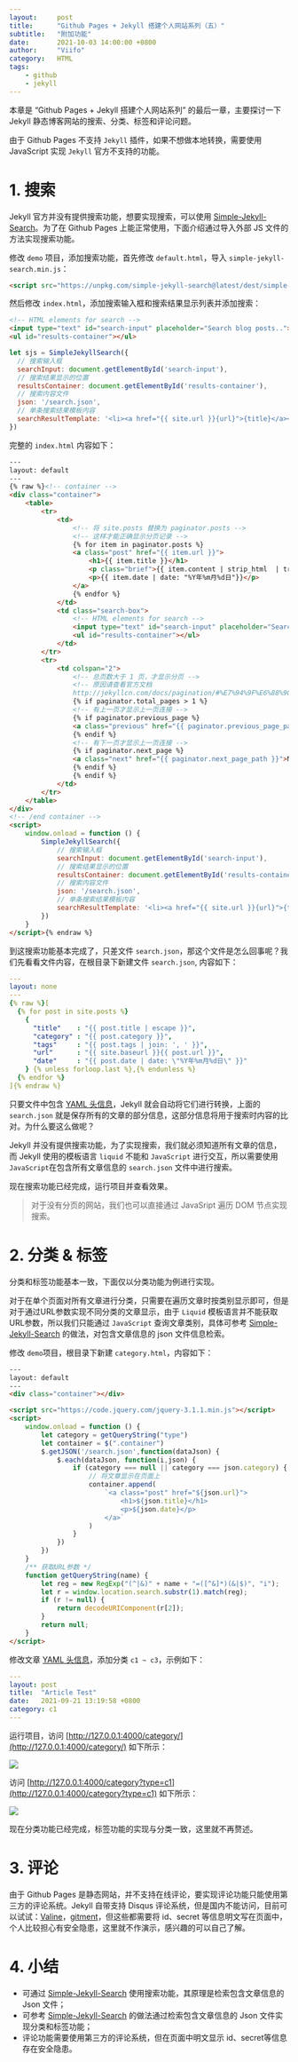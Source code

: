 ```yaml
---
layout:     post
title:      "Github Pages + Jekyll 搭建个人网站系列（五）"
subtitle:   "附加功能"
date:       2021-10-03 14:00:00 +0800
author:     "Viifo"
category:   HTML
tags:
    - github
    - jekyll
---
```


本章是 “Github Pages + Jekyll 搭建个人网站系列” 的最后一章，主要探讨一下 Jekyll 静态博客网站的搜索、分类、标签和评论问题。

由于 Github Pages 不支持 `Jekyll`  插件，如果不想做本地转换，需要使用 JavaScript 实现 `Jekyll` 官方不支持的功能。



# 1. 搜索

Jekyll 官方并没有提供搜索功能，想要实现搜索，可以使用 [Simple-Jekyll-Search](https://github.com/christian-fei/Simple-Jekyll-Search)。为了在 Github Pages 上能正常使用，下面介绍通过导入外部 JS 文件的方法实现搜索功能。

修改 `demo` 项目，添加搜索功能，首先修改 `default.html`，导入 `simple-jekyll-search.min.js`：

```html
<script src="https://unpkg.com/simple-jekyll-search@latest/dest/simple-jekyll-search.min.js"></script>
```

然后修改 `index.html`，添加搜索输入框和搜索结果显示列表并添加搜索：
```html
<!-- HTML elements for search -->
<input type="text" id="search-input" placeholder="Search blog posts..">
<ul id="results-container"></ul>
```
```js
let sjs = SimpleJekyllSearch({
  // 搜索输入框
  searchInput: document.getElementById('search-input'),
  // 搜索结果显示的位置
  resultsContainer: document.getElementById('results-container'),
  // 搜索内容文件
  json: '/search.json',
  // 单条搜索结果模板内容
  searchResultTemplate: '<li><a href="{{ site.url }}{url}">{title}</a></li>'
})
```



完整的 `index.html` 内容如下：

```html
---
layout: default
---
{% raw %}<!-- container -->
<div class="container">
    <table>
        <tr>
            <td>
                <!-- 将 site.posts 替换为 paginator.posts -->
                <!-- 这样才能正确显示分页记录 -->
                {% for item in paginator.posts %}
                <a class="post" href="{{ item.url }}">
                    <h1>{{ item.title }}</h1>
                    <p class="brief">{{ item.content | strip_html  | truncate:100 }}</p>
                    <p>{{ item.date | date: "%Y年%m月%d日"}}</p>
                </a>
                {% endfor %}
            </td>
            <td class="search-box">
                <!-- HTML elements for search -->
                <input type="text" id="search-input" placeholder="Search blog posts..">
                <ul id="results-container"></ul>
            </td>
        </tr>
        <tr>
            <td colspan="2">
                <!-- 总页数大于 1 页，才显示分页 -->
                <!-- 原因请查看官方文档
                http://jekyllcn.com/docs/pagination/#%E7%94%9F%E6%88%90%E5%B8%A6%E5%88%86%E9%A1%B5%E5%8A%9F%E8%83%BD%E7%9A%84%E6%96%87%E7%AB%A0 -->
                {% if paginator.total_pages > 1 %}
                <!-- 有上一页才显示上一页连接 -->
                {% if paginator.previous_page %}
                <a class="previous" href="{{ paginator.previous_page_path }}">Previous</a>
                {% endif %}
                <!-- 有下一页才显示上一页连接 -->
                {% if paginator.next_page %}
                <a class="next" href="{{ paginator.next_page_path }}">Next</a>
                {% endif %}
                {% endif %}
            </td>
        </tr>
    </table>
</div>
<!-- /end container -->
<script>
    window.onload = function () {
        SimpleJekyllSearch({
            // 搜索输入框
            searchInput: document.getElementById('search-input'),
            // 搜索结果显示的位置
            resultsContainer: document.getElementById('results-container'),
            // 搜索内容文件
            json: '/search.json',
            // 单条搜索结果模板内容
            searchResultTemplate: '<li><a href="{{ site.url }}{url}">{title}</a></li>'
        })
    }
</script>{% endraw %}
```

到这搜索功能基本完成了，只差文件 `search.json`，那这个文件是怎么回事呢？我们先看看文件内容，在根目录下新建文件 `search.json`, 内容如下：

```yaml
---
layout: none
---
{% raw %}[
  {% for post in site.posts %}
    {
      "title"    : "{{ post.title | escape }}",
      "category" : "{{ post.category }}",
      "tags"     : "{{ post.tags | join: ', ' }}",
      "url"      : "{{ site.baseurl }}{{ post.url }}",
      "date"     : "{{ post.date | date: \"%Y年%m月%d日\" }}"
    } {% unless forloop.last %},{% endunless %}
  {% endfor %}
]{% endraw %}
```

只要文件中包含  [YAML 头信息](http://jekyllcn.com/docs/frontmatter/)，Jekyll 就会自动将它们进行转换，上面的 `search.json` 就是保存所有的文章的部分信息，这部分信息将用于搜索时内容的比对。为什么要这么做呢？

Jekyll 并没有提供搜索功能，为了实现搜索，我们就必须知道所有文章的信息，而 Jekyll 使用的模板语言 `liquid` 不能和 `JavaScript` 进行交互，所以需要使用 `JavaScript`在包含所有文章信息的 `search.json` 文件中进行搜索。

现在搜索功能已经完成，运行项目并查看效果。

> 对于没有分页的网站，我们也可以直接通过 JavaSript 遍历 DOM 节点实现搜索。



# 2. 分类 & 标签

分类和标签功能基本一致，下面仅以分类功能为例进行实现。

对于在单个页面对所有文章进行分类，只需要在遍历文章时按类别显示即可，但是对于通过URL参数实现不同分类的文章显示，由于 `Liquid` 模板语言并不能获取URL参数，所以我们只能通过 `JavaScript` 查询文章类别，具体可参考  [Simple-Jekyll-Search](https://github.com/christian-fei/Simple-Jekyll-Search) 的做法，对包含文章信息的 json 文件信息检索。

修改 `demo`项目，根目录下新建 `category.html`，内容如下：

```html
---
layout: default
---
<div class="container"></div>

<script src="https://code.jquery.com/jquery-3.1.1.min.js"></script>
<script>
    window.onload = function () {
        let category = getQueryString("type")
        let container = $(".container")
        $.getJSON('/search.json',function(dataJson) {
            $.each(dataJson, function(i,json) {
                if (category === null || category === json.category) {
                    // 将文章显示在页面上
                    container.append(
                        `<a class="post" href="${json.url}">
                            <h1>${json.title}</h1>
                            <p>${json.date}</p>
                        </a>`
                    )
                }
            })
        })
    }
    /** 获取URL参数 */
    function getQueryString(name) {
        let reg = new RegExp("(^|&)" + name + "=([^&]*)(&|$)", "i");
        let r = window.location.search.substr(1).match(reg);
        if (r != null) {
            return decodeURIComponent(r[2]);
        }
        return null;
    }
</script>
```

修改文章 [YAML 头信息](http://jekyllcn.com/docs/frontmatter/)，添加分类 `c1 ~ c3`，示例如下：

```yaml
---
layout: post
title:  "Article Test"
date:   2021-09-21 13:19:58 +0800
category: c1
---
```

运行项目，访问 [http://127.0.0.1:4000/category/](http://127.0.0.1:4000/category/) 如下所示：

![](/resource/images/html/githubpages/jekyll/jekyll_11.jpg)

访问 [http://127.0.0.1:4000/category?type=c1](http://127.0.0.1:4000/category?type=c1) 如下所示：

![](/resource/images/html/githubpages/jekyll/jekyll_12.jpg)

现在分类功能已经完成，标签功能的实现与分类一致，这里就不再赘述。



# 3. 评论

由于 Github Pages 是静态网站，并不支持在线评论，要实现评论功能只能使用第三方的评论系统。Jekyll 自带支持 Disqus 评论系统，但是国内不能访问，目前可以试试：[Valine](https://valine.js.org/)，[gitment](https://github.com/imsun/gitment)，但这些都需要将 id、secret 等信息明文写在页面中，个人比较担心有安全隐患，这里就不作演示，感兴趣的可以自己了解。



# 4. 小结

* 可通过 [Simple-Jekyll-Search](https://github.com/christian-fei/Simple-Jekyll-Search) 使用搜索功能，其原理是检索包含文章信息的 Json 文件；
* 可参考  [Simple-Jekyll-Search](https://github.com/christian-fei/Simple-Jekyll-Search) 的做法通过检索包含文章信息的 Json 文件实现分类和标签功能；
* 评论功能需要使用第三方的评论系统，但在页面中明文显示 id、secret等信息存在安全隐患。

